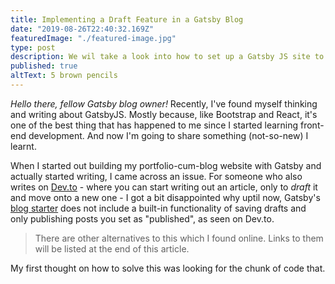 ```yaml
---
title: Implementing a Draft Feature in a Gatsby Blog
date: "2019-08-26T22:40:32.169Z"
featuredImage: "./featured-image.jpg"
type: post
description: We wil take a look into how to set up a Gatsby JS site to use Twitter Bootstrap's CDN
published: true
altText: 5 brown pencils
---
```


_Hello there, fellow Gatsby blog owner!_
Recently, I've found myself thinking and writing about GatsbyJS. Mostly because, like Bootstrap and React, it's one of the best thing that has happened to me since I started learning front-end development. And now I'm going to share something (not-so-new) I learnt.

When I started out building my portfolio-cum-blog website with Gatsby and actually started writing, I came across an issue. For someone who also writes on [Dev.to](https://dev.to) - where you can start writing out an article, only to _draft_ it and move onto a new one - I got a bit disappointed why uptil now, Gatsby's [blog starter](https://www.gatsbyjs.org/starters/gatsbyjs/gatsby-starter-blog/) does not include a built-in functionality of saving drafts and only publishing posts you set as "published", as seen on Dev.to.

>There are other alternatives to this which I found online. Links to them will be listed at the end of this article.

My first thought on how to solve this was looking for the chunk of code that.
